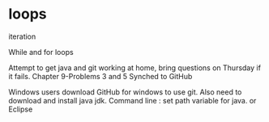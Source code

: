 loops
=====

iteration

While and for loops

Attempt to get java and git working at home, bring questions on Thursday if it fails.
Chapter 9-Problems 3 and 5 Synched to GitHub

Windows users download GitHub for windows to use git. Also need to download and install java jdk.
Command line : set path variable for java. or Eclipse
